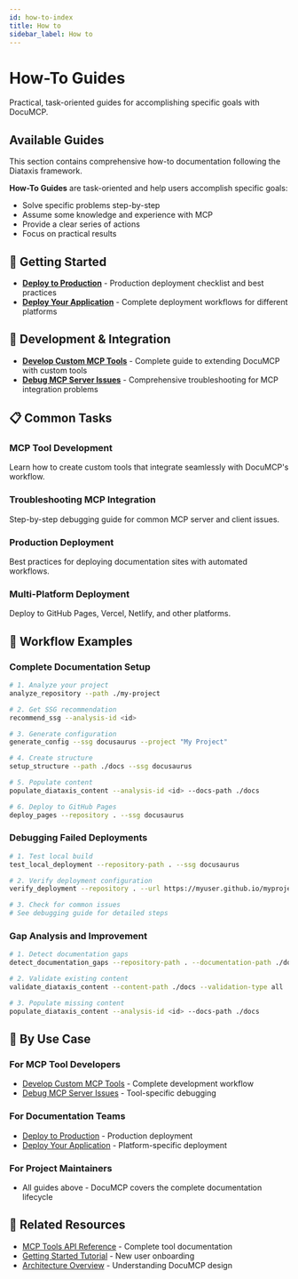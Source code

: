 ```yaml
---
id: how-to-index
title: How to
sidebar_label: How to
---
```


# How-To Guides

Practical, task-oriented guides for accomplishing specific goals with DocuMCP.

## Available Guides

This section contains comprehensive how-to documentation following the Diataxis framework.

**How-To Guides** are task-oriented and help users accomplish specific goals:
- Solve specific problems step-by-step
- Assume some knowledge and experience with MCP
- Provide a clear series of actions
- Focus on practical results

## 🚀 Getting Started

- **[Deploy to Production](./deploy-to-production.md)** - Production deployment checklist and best practices
- **[Deploy Your Application](./how-to-deploy-your-application.md)** - Complete deployment workflows for different platforms

## 🔧 Development & Integration

- **[Develop Custom MCP Tools](./how-to-add-a-new-feature.md)** - Complete guide to extending DocuMCP with custom tools
- **[Debug MCP Server Issues](./how-to-debug-common-issues.md)** - Comprehensive troubleshooting for MCP integration problems

## 📋 Common Tasks

### MCP Tool Development
Learn how to create custom tools that integrate seamlessly with DocuMCP's workflow.

### Troubleshooting MCP Integration
Step-by-step debugging guide for common MCP server and client issues.

### Production Deployment
Best practices for deploying documentation sites with automated workflows.

### Multi-Platform Deployment
Deploy to GitHub Pages, Vercel, Netlify, and other platforms.

## 🔄 Workflow Examples

### Complete Documentation Setup
```bash
# 1. Analyze your project
analyze_repository --path ./my-project

# 2. Get SSG recommendation  
recommend_ssg --analysis-id <id>

# 3. Generate configuration
generate_config --ssg docusaurus --project "My Project"

# 4. Create structure
setup_structure --path ./docs --ssg docusaurus

# 5. Populate content
populate_diataxis_content --analysis-id <id> --docs-path ./docs

# 6. Deploy to GitHub Pages
deploy_pages --repository . --ssg docusaurus
```

### Debugging Failed Deployments
```bash
# 1. Test local build
test_local_deployment --repository-path . --ssg docusaurus

# 2. Verify deployment configuration
verify_deployment --repository . --url https://myuser.github.io/myproject

# 3. Check for common issues
# See debugging guide for detailed steps
```

### Gap Analysis and Improvement
```bash
# 1. Detect documentation gaps
detect_documentation_gaps --repository-path . --documentation-path ./docs

# 2. Validate existing content
validate_diataxis_content --content-path ./docs --validation-type all

# 3. Populate missing content
populate_diataxis_content --analysis-id <id> --docs-path ./docs
```

## 🎯 By Use Case

### For MCP Tool Developers
- [Develop Custom MCP Tools](./how-to-add-a-new-feature.md) - Complete development workflow
- [Debug MCP Server Issues](./how-to-debug-common-issues.md) - Tool-specific debugging

### For Documentation Teams  
- [Deploy to Production](./deploy-to-production.md) - Production deployment
- [Deploy Your Application](./how-to-deploy-your-application.md) - Platform-specific deployment

### For Project Maintainers
- All guides above - DocuMCP covers the complete documentation lifecycle

## 🔗 Related Resources

- [MCP Tools API Reference](../reference/api-reference.md) - Complete tool documentation
- [Getting Started Tutorial](../tutorials/getting-started-with-documcp.md) - New user onboarding  
- [Architecture Overview](../explanation/architecture-overview.md) - Understanding DocuMCP design
